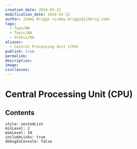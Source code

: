 ```yaml
---
creation_date: 2024-03-21
modification_date: 2024-03-21
author: Jimmy Briggs <jimmy.briggs@jimbrig.com>
tags:
  - Type/NA
  - Topic/NA
  - Status/NA
aliases:
  - Central Processing Unit (CPU)
publish: true
permalink:
description:
image:
cssclasses:
---
```



# Central Processing Unit (CPU)

## Contents

```table-of-contents
style: nestedList
minLevel: 2
maxLevel: 10
includeLinks: true
debugInConsole: false
```
